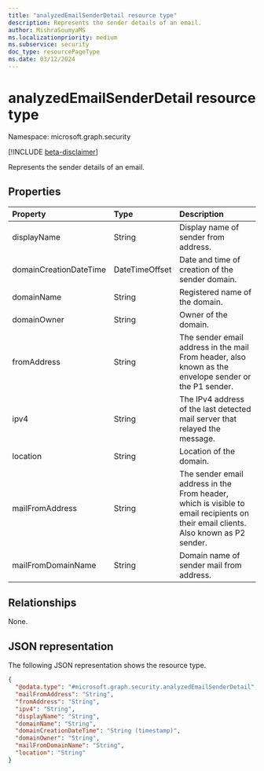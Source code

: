 ```yaml
---
title: "analyzedEmailSenderDetail resource type"
description: Represents the sender details of an email. 
author: MishraSoumyaMS
ms.localizationpriority: medium
ms.subservice: security
doc_type: resourcePageType
ms.date: 03/12/2024
---
```


# analyzedEmailSenderDetail resource type

Namespace: microsoft.graph.security

[!INCLUDE [beta-disclaimer](../../includes/beta-disclaimer.md)]

Represents the sender details of an email. 

## Properties
|Property|Type|Description|
|:---|:---|:---|
|displayName|String|Display name of sender from address.|
|domainCreationDateTime|DateTimeOffset|Date and time of creation of the sender domain.|
|domainName|String|Registered name of the domain.|
|domainOwner|String|Owner of the domain.|
|fromAddress|String|The sender email address in the mail From header, also known as the envelope sender or the P1 sender.|
|ipv4|String|The IPv4 address of the last detected mail server that relayed the message.|
|location|String|Location of the domain.|
|mailFromAddress|String|The sender email address in the From header, which is visible to email recipients on their email clients. Also known as P2 sender.|
|mailFromDomainName|String|Domain name of sender mail from address.|

## Relationships
None.

## JSON representation
The following JSON representation shows the resource type.
<!-- {
  "blockType": "resource",
  "@odata.type": "microsoft.graph.security.analyzedEmailSenderDetail"
}
-->
``` json
{
  "@odata.type": "#microsoft.graph.security.analyzedEmailSenderDetail",
  "mailFromAddress": "String",
  "fromAddress": "String",
  "ipv4": "String",
  "displayName": "String",
  "domainName": "String",
  "domainCreationDateTime": "String (timestamp)",
  "domainOwner": "String",
  "mailFromDomainName": "String",
  "location": "String"
}
```

